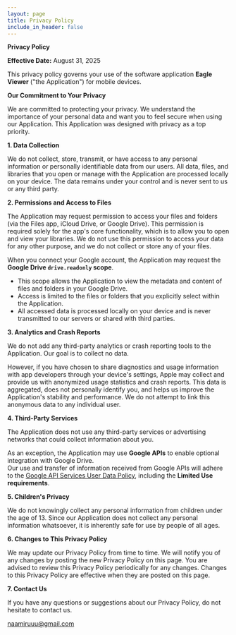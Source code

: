 ```yaml
---
layout: page
title: Privacy Policy
include_in_header: false
---
```


**Privacy Policy**

**Effective Date:** August 31, 2025

This privacy policy governs your use of the software application **Eagle Viewer** ("the Application") for mobile devices.

**Our Commitment to Your Privacy**

We are committed to protecting your privacy. We understand the importance of your personal data and want you to feel secure when using our Application. This Application was designed with privacy as a top priority.

**1. Data Collection**

We do not collect, store, transmit, or have access to any personal information or personally identifiable data from our users. All data, files, and libraries that you open or manage with the Application are processed locally on your device. The data remains under your control and is never sent to us or any third party.

**2. Permissions and Access to Files**

The Application may request permission to access your files and folders (via the Files app, iCloud Drive, or Google Drive). This permission is required solely for the app's core functionality, which is to allow you to open and view your libraries. We do not use this permission to access your data for any other purpose, and we do not collect or store any of your files.

When you connect your Google account, the Application may request the **Google Drive `drive.readonly` scope**.

- This scope allows the Application to view the metadata and content of files and folders in your Google Drive.
- Access is limited to the files or folders that you explicitly select within the Application.
- All accessed data is processed locally on your device and is never transmitted to our servers or shared with third parties.

**3. Analytics and Crash Reports**

We do not add any third-party analytics or crash reporting tools to the Application. Our goal is to collect no data.

However, if you have chosen to share diagnostics and usage information with app developers through your device's settings, Apple may collect and provide us with anonymized usage statistics and crash reports. This data is aggregated, does not personally identify you, and helps us improve the Application's stability and performance. We do not attempt to link this anonymous data to any individual user.

**4. Third-Party Services**

The Application does not use any third-party services or advertising networks that could collect information about you.

As an exception, the Application may use **Google APIs** to enable optional integration with Google Drive.  
Our use and transfer of information received from Google APIs will adhere to the [Google API Services User Data Policy](https://developers.google.com/terms/api-services-user-data-policy), including the **Limited Use requirements**.

**5. Children's Privacy**

We do not knowingly collect any personal information from children under the age of 13. Since our Application does not collect any personal information whatsoever, it is inherently safe for use by people of all ages.

**6. Changes to This Privacy Policy**

We may update our Privacy Policy from time to time. We will notify you of any changes by posting the new Privacy Policy on this page. You are advised to review this Privacy Policy periodically for any changes. Changes to this Privacy Policy are effective when they are posted on this page.

**7. Contact Us**

If you have any questions or suggestions about our Privacy Policy, do not hesitate to contact us.

naamiruuu@gmail.com

